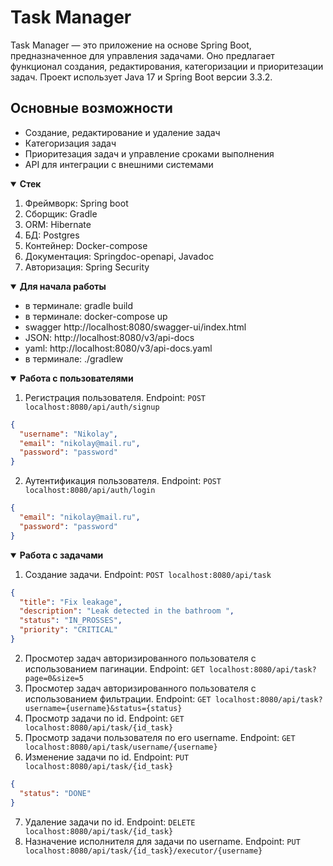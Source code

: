 # Task Manager

Task Manager — это приложение на основе Spring Boot, предназначенное для управления задачами. Оно предлагает функционал создания, редактирования, категоризации и приоритезации задач. Проект использует Java 17 и Spring Boot версии 3.3.2.

## Основные возможности

- Создание, редактирование и удаление задач
- Категоризация задач
- Приоритезация задач и управление сроками выполнения
- API для интеграции с внешними системами

<details open>
<summary><b>Стек</b></summary>

1. Фреймворк: Spring boot
2. Сборщик: Gradle
3. ORM: Hibernate
4. БД: Postgres
5. Контейнер: Docker-compose
6. Документация: Springdoc-openapi, Javadoc
7. Авторизация: Spring Security
</details>

<details open> 
<summary><b>Для начала работы</b></summary>

* в терминале: gradle build
* в терминале: docker-compose up
* swagger http://localhost:8080/swagger-ui/index.html
* JSON: http://localhost:8080/v3/api-docs
* yaml: http://localhost:8080/v3/api-docs.yaml
* в терминале: ./gradlew
</details>

<details open> 
<summary><b>Работа с пользователями</b></summary>

1. Регистрация пользователя. Endpoint: ``POST localhost:8080/api/auth/signup``
```json
{
  "username": "Nikolay",
  "email": "nikolay@mail.ru",
  "password": "password"
}
```
2. Аутентификация пользователя. Endpoint: ``POST localhost:8080/api/auth/login``
```json
{
  "email": "nikolay@mail.ru",
  "password": "password"
}
```

</details>

<details open> 
<summary><b>Работа с задачами</b></summary>


1. Создание задачи. Endpoint: ``POST localhost:8080/api/task``
```json
{
  "title": "Fix leakage",
  "description": "Leak detected in the bathroom ",
  "status": "IN_PROSSES",
  "priority": "CRITICAL"
}
```
2. Просмотер задач авторизированного пользователя с использованием пагинации. Endpoint:  ``GET localhost:8080/api/task?page=0&size=5``
3. Просмотер задач авторизированного пользователя с использованием фильтрации. Endpoint:  ``GET localhost:8080/api/task?username={username}&status={status}``
4. Просмотр задачи по id. Endpoint: ``GET localhost:8080/api/task/{id_task}``
5. Просмотр задачи пользователя по его username. Endpoint: ``GET localhost:8080/api/task/username/{username}``
6. Изменение задачи по id. Endpoint: ``PUT localhost:8080/api/task/{id_task}``
```json
{
  "status": "DONE"
}
```
7. Удаление задачи по id. Endpoint: ``DELETE localhost:8080/api/task/{id_task}``
8. Назначение исполнителя для задачи по username. Endpoint: ``PUT localhost:8080/api/task/{id_task}/executor/{username}``
</details>
